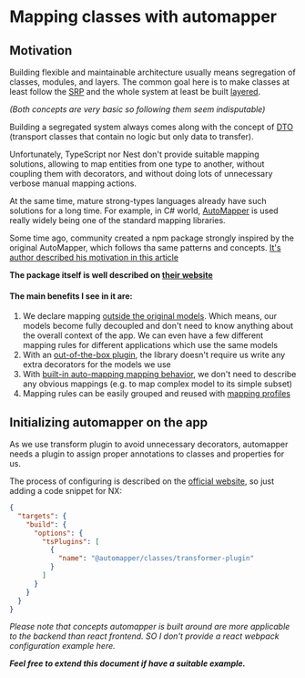 # Mapping classes with automapper

## Motivation

Building flexible and maintainable architecture usually means segregation of classes, modules, and layers.
The common goal here is to make classes at least follow the [SRP](https://www.enjoyalgorithms.com/blog/single-responsibility-principle-in-oops) and the whole system at least be built [layered](https://www.baeldung.com/cs/layered-architecture).

*(Both concepts are very basic so following them seem indisputable)*

Building a segregated system always comes along with the concept of [DTO](https://ru.wikipedia.org/wiki/DTO) (transport classes that contain no logic but only data to transfer).

Unfortunately, TypeScript nor Nest don't provide suitable mapping solutions, allowing to map entities from one type to another, without coupling them with decorators, and without doing lots of unnecessary verbose manual mapping actions. 

At the same time, mature strong-types languages already have such solutions for a long time. For example, in C# world, [AutoMapper](https://www.nuget.org/packages/automapper/) is used really widely being one of the standard mapping libraries.

Some time ago, community created a npm package strongly inspired by the original AutoMapper, which follows tha same patterns and concepts.
[It's author described his motivation in this article](https://nartc.netlify.app/blogs/automapper-typescript/)

**The package itself is well described on [their website](https://automapperts.netlify.app/)**

#### The main benefits I see in it are:
1. We declare mapping [outside the original models](https://automapperts.netlify.app/docs/tutorial/create-mapping). Which means, our models become fully decoupled and don't need to know anything about the overall context of the app. We can even have a few different mapping rules for different applications which use the same models
1. With an [out-of-the-box plugin](https://automapperts.netlify.app/docs/misc/transformer-plugin), the library doesn't require us write any extra decorators for the models we use
1. With [built-in auto-mapping mapping behavior](https://automapperts.netlify.app/docs/fundamentals/naming-convention), we don't need to describe any obvious mappings (e.g. to map complex model to its simple subset)
1. Mapping rules can be easily grouped and reused with [mapping profiles](https://automapperts.netlify.app/docs/tutorial/mapping-profile)

## Initializing automapper on the app
As we use transform plugin to avoid unnecessary decorators, automapper needs a plugin to assign proper annotations to classes and properties for us.

The process of configuring is described on the [official website](https://automapperts.netlify.app/docs/misc/transformer-plugin#nestjs-with-nx), so just adding a code snippet for NX:
```json
{
  "targets": {
    "build": {
      "options": {
        "tsPlugins": [
          {
            "name": "@automapper/classes/transformer-plugin"
          }
        ]
      }
    }
  }
}
```

_Please note that concepts automapper is built around are more applicable to the backend than react frontend. SO I don't provide a react webpack configuration example here._

**_Feel free to extend this document if have a suitable example._**
